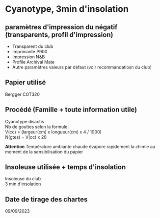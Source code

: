# Cyanotype, 3min d'insolation

## paramètres d'impression du négatif (transparents, profil d'impression)

- Transparent du club  
- Imprimante P900  
- Impression N&B  
- Profile Archival Mate  
- Autre paramètres valeurs par défaut  (voir recommandatiosn du club)

## Papier utilisé

Bergger COT320

## Procédé (Famille + toute information utile)
Cyanotype disactis  
Nb de gouttes selon la formule:  
V(cc) = (largeur(cm) x longueur(cm) x 4 / 1000)  
N(gtes) = V(cc) x 20  

**Attention** Température ambiante chaude évapore rapidement la chimie au moment de la sensibilisation du papier 

## Insoleuse utilisée + temps d'insolation

Insoleuse du club  
3 min d'insolation  

## Date de tirage des chartes

09/09/2023
